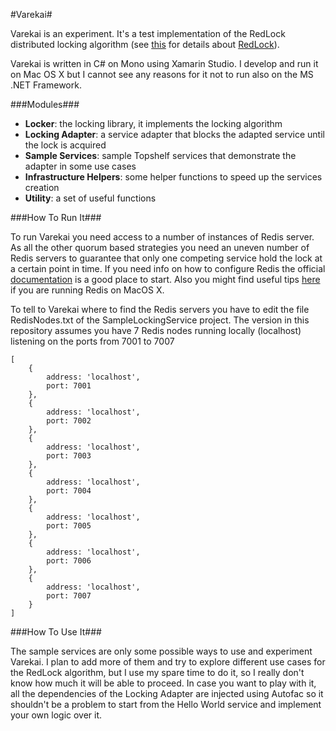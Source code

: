 #Varekai#

Varekai is an experiment. It's a test implementation of the RedLock distributed locking algorithm (see <a href="http://redis.io/topics/distlock" target="_blank">this</a> for details about <a href="http://redis.io/topics/distlock" target="_blank">RedLock</a>).

Varekai is written in C# on Mono using Xamarin Studio. I develop and run it on Mac OS X but I cannot see any reasons for it not to run also on the MS .NET Framework.

###Modules###

* __Locker__: the locking library, it implements the locking algorithm
* __Locking Adapter__: a service adapter that blocks the adapted service until the lock is acquired
* __Sample Services__: sample Topshelf services that demonstrate the adapter in some use cases
* __Infrastructure Helpers__: some helper functions to speed up the services creation
* __Utility__: a set of useful functions


###How To Run It###

To run Varekai you need access to a number of instances of Redis server. As all the other quorum based strategies you need an uneven number of Redis servers to guarantee that only one competing service hold the lock at a certain point in time. If you need info on how to configure Redis the official <a href="http://redis.io/documentation" target="_blank">documentation</a> is a good place to start. Also you might find useful tips <a href="https://barambani.wordpress.com/2015/04/02/redis-cluster" target="_blank">here</a> if you are running Redis on MacOS X.

To tell to Varekai where to find the Redis servers you have to edit the file RedisNodes.txt of the SampleLockingService project. The version in this repository assumes you have 7 Redis nodes running locally (localhost) listening on the ports from 7001 to 7007

```
[
	{
		address: 'localhost',
		port: 7001
	},
	{
		address: 'localhost',
		port: 7002
	},
	{
		address: 'localhost',
		port: 7003
	},
	{
		address: 'localhost',
		port: 7004
	},
	{
		address: 'localhost',
		port: 7005
	},
	{
		address: 'localhost',
		port: 7006
	},
	{
		address: 'localhost',
		port: 7007
	}
]
```


###How To Use It###

The sample services are only some possible ways to use and experiment Varekai. I plan to add more of them and try to explore different use cases for the RedLock algorithm, but I use my spare time to do it, so I really don't know how much it will be able to proceed. In case you want to play with it, all the dependencies of the Locking Adapter are injected using Autofac so it shouldn't be a problem to start from the Hello World service and implement your own logic over it.
